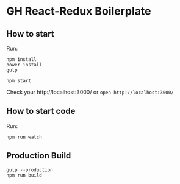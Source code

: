# GH React-Redux Boilerplate

## How to start

Run:  
```
npm install
bower install
gulp

npm start
```

Check your http://localhost:3000/ or  `open http://localhost:3000/`


## How to start code

Run:  
```
npm run watch
```

## Production Build
```
gulp --production
npm run build
```